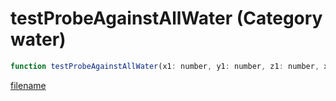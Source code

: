 # testProbeAgainstAllWater (Category water)

```js
function testProbeAgainstAllWater(x1: number, y1: number, z1: number, x2: number, y2: number, z2: number, type: int, unkVector: number): boolean
```

[filename](testProbeAgainstAllWater_m.md ':include')